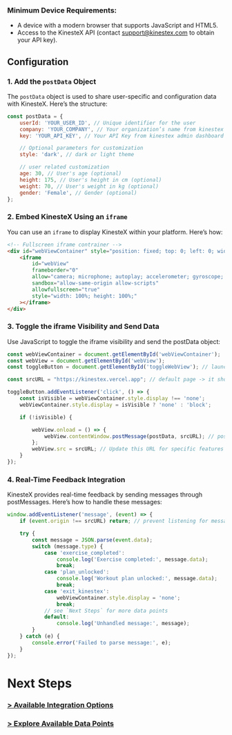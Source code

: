 ### Minimum Device Requirements: 
- A device with a modern browser that supports JavaScript and HTML5.
- Access to the KinesteX API (contact support@kinestex.com to obtain your API key).

## Configuration
### 1. Add the `postData` Object
The `postData` object is used to share user-specific and configuration data with KinesteX. Here’s the structure:
```js
const postData = {
    userId: 'YOUR_USER_ID', // Unique identifier for the user
    company: 'YOUR_COMPANY', // Your organization’s name from kinestex admin dashboard
    key: 'YOUR_API_KEY', // Your API Key from kinestex admin dashboard

    // Optional parameters for customization
    style: 'dark', // dark or light theme

    // user related customization
    age: 30, // User's age (optional)
    height: 175, // User's height in cm (optional)
    weight: 70, // User's weight in kg (optional)
    gender: 'Female', // Gender (optional)
};
```

### 2. Embed KinesteX Using an `iframe`
You can use an `iframe` to display KinesteX within your platform. Here’s how:
```html
<!-- Fullscreen iframe contrainer -->
<div id="webViewContainer" style="position: fixed; top: 0; left: 0; width: 100%; height: 100%; display: none;">
    <iframe 
        id="webView" 
        frameborder="0"
        allow="camera; microphone; autoplay; accelerometer; gyroscope; magnetometer"
        sandbox="allow-same-origin allow-scripts"
        allowfullscreen="true"
        style="width: 100%; height: 100%;"
    ></iframe>
</div>
```
### 3. Toggle the iframe Visibility and Send Data
Use JavaScript to toggle the iframe visibility and send the postData object:
```js
const webViewContainer = document.getElementById('webViewContainer');
const webView = document.getElementById('webView');
const toggleButton = document.getElementById('toggleWebView'); // launch button

const srcURL = "https://kinestex.vercel.app"; // default page -> it should change depending on feature you want to display (see `Next Steps`)

toggleButton.addEventListener('click', () => {
    const isVisible = webViewContainer.style.display !== 'none';
    webViewContainer.style.display = isVisible ? 'none' : 'block';

    if (!isVisible) {

        webView.onload = () => {
            webView.contentWindow.postMessage(postData, srcURL); // post initial data to start session
        };
        webView.src = srcURL; // Update this URL for specific features
    }
});
```
### 4. Real-Time Feedback Integration
KinesteX provides real-time feedback by sending messages through postMessages. Here’s how to handle these messages:
```js
window.addEventListener('message', (event) => {
    if (event.origin !== srcURL) return; // prevent listening for messages from other sources for security

    try {
        const message = JSON.parse(event.data);
        switch (message.type) {
            case 'exercise_completed':
                console.log('Exercise completed:', message.data);
                break;
            case 'plan_unlocked':
                console.log('Workout plan unlocked:', message.data);
                break;
            case 'exit_kinestex':
                webViewContainer.style.display = 'none';
                break;
            // see `Next Steps` for more data points
            default:
                console.log('Unhandled message:', message);
        }
    } catch (e) {
        console.error('Failed to parse message:', e);
    }
});

```

### 
# Next Steps
### **[> Available Integration Options](integration/overview.md)**
### **[> Explore Available Data Points](data.md)**


